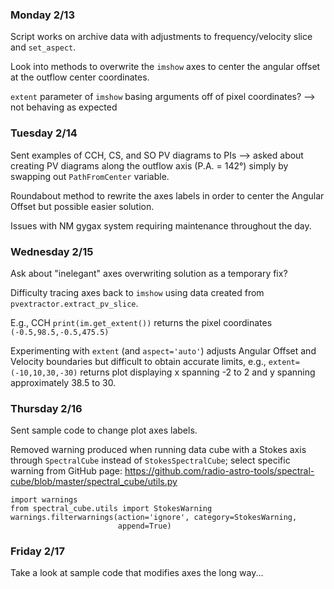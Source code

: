 ### Monday 2/13

Script works on archive data with adjustments to frequency/velocity slice and `set_aspect`.

Look into methods to overwrite the `imshow` axes to center the angular offset at the outflow center coordinates. 

`extent` parameter of `imshow` basing arguments off of pixel coordinates? --> not behaving as expected

### Tuesday 2/14 

Sent examples of CCH, CS, and SO PV diagrams to PIs --> asked about creating PV diagrams along the outflow axis (P.A. = 142°) simply by swapping out `PathFromCenter` variable.

Roundabout method to rewrite the axes labels in order to center the Angular Offset but possible easier solution. 

Issues with NM gygax system requiring maintenance throughout the day. 

### Wednesday 2/15

Ask about "inelegant" axes overwriting solution as a temporary fix? 

Difficulty tracing axes back to `imshow` using data created from `pvextractor.extract_pv_slice`.

E.g., CCH `print(im.get_extent())` returns the pixel coordinates `(-0.5,98.5,-0.5,475.5)` 

Experimenting with `extent` (and `aspect='auto'`) adjusts Angular Offset and Velocity boundaries but difficult to obtain accurate limits, e.g., `extent=(-10,10,30,-30)` returns plot displaying x spanning -2 to 2 and y spanning approximately 38.5 to 30.

### Thursday 2/16

Sent sample code to change plot axes labels. 


Removed warning produced when running data cube with a Stokes axis through `SpectralCube` instead of `StokesSpectralCube`; select specific warning from GitHub page: https://github.com/radio-astro-tools/spectral-cube/blob/master/spectral_cube/utils.py


```
import warnings
from spectral_cube.utils import StokesWarning
warnings.filterwarnings(action='ignore', category=StokesWarning,
                        append=True)
```

### Friday 2/17

Take a look at sample code that modifies axes the long way...

